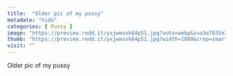 ```yaml
---
title:  "Older pic of my pussy"
metadate: "hide"
categories: [ Pussy ]
image: "https://preview.redd.it/yxjwmvxk64p51.jpg?auto=webp&s=a3e7035e7760ac17fd64db71348fde37d2dcc5a0"
thumb: "https://preview.redd.it/yxjwmvxk64p51.jpg?width=1080&crop=smart&auto=webp&s=97fff9dbb5be1418380850e3160f3f41c12a4872"
visit: ""
---
```

Older pic of my pussy
